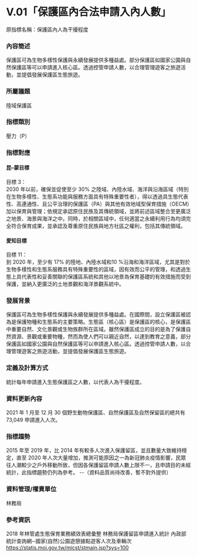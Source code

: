 # V.01「保護區內合法申請入內人數」
原指標名稱：保護區內人為干擾程度

<script type="text/javascript" src="http://cdn.mathjax.org/mathjax/latest/MathJax.js?config=TeX-AMS-MML_HTMLorMML"></script>

### 內容簡述
保護區可為生物多樣性保護與永續發展提供多種益處。部分保護區如國家公園與自然保護區等可以申請進入核心區。透過控管申請人數，以合理管理遊客之旅遊活動，並提倡發展保護區生態旅遊。

### 所屬議題
陸域保護區
### 指標類別
壓力（P）
### 指標對應
#### 昆–蒙目標
目標 3：<br>
2030 年以前，確保並促使至少 30% 之陸域、內陸水域、海洋與沿海區域（特別在生物多樣性、生態系功能與服務方面具有特殊重要性者），得以透過具生態代表性、高連通性、且公平治理的保護區（PA）與其他有效地域型保育措施（OECM）加以保育與管理；依規定承認原住民族及其傳統領域，並將前述區域整合至更廣泛之地景、海景與海洋之中。同時，於相關區域中，任何適當之永續利用行為均須完全符合保育成果，並承認及尊重原住民族與地方社區之權利，包括其傳統領域。
#### 愛知目標
目標 11：<br>
到 2020 年，至少有 17% 的陸地、內陸水域和10 %沿海和海洋區域，尤其是對於生物多樣性和生態系服務具有特殊重要性的區域，因有效而公平的管理，和透過生態上具代表性和妥善關聯的保護區系統和其他以地景為保育基礎的有效措施而受到保護，並納入更廣泛的土地景觀和海洋景觀系統中。
### 發展背景
保護區可為生物多樣性保護與永續發展提供多種益處。在國際間，設立保護區被認為是保護物種和生態系的主要策略。生態區（核心區）是保護區的核心，是保護區中重要自然、文化景觀或生物族群所在區域。雖然保護區成立的目的是為了保護自然資源、景觀或重要物種，然而為使人們可以親近自然，以達到教育之意義，部分保護區如國家公園與自然保護區等可以申請進入核心區。透過控管申請人數，以合理管理遊客之旅遊活動，並提倡發展保護區生態旅遊。
### 定義及計算方式
統計每年申請進入生態保護區之人數，以代表人為干擾程度。
### 資料更新內容
2021 年 1 月至 12 月 30 個野生動物保護區、自然保護區及自然保留區的總共有 73,049 申請進入人次。
### 指標趨勢
2015 年至 2019 年，比 2014 年有較多人次進入保護留區，並且數量大致維持穩定，直至 2020 年人次大量增加，推測可能原因之一為新冠肺炎疫情影響，民眾往人潮較少之戶外移動所致，但因各保護留區申請人數上限不一，且申請目的未經統計，此指標趨勢仍列為參考。
--（資料品質尚待改善，暫不對外提供）
### 資料管理/權責單位
林務局
### 參考資訊
2018 年林管處生態保育業務績效表總彙整
林務局保護留區申請進入統計
內政部統計查詢網─國家(自然)公園遊憩據點遊客人次及車輛次
https://statis.moi.gov.tw/micst/stmain.jsp?sys=100
